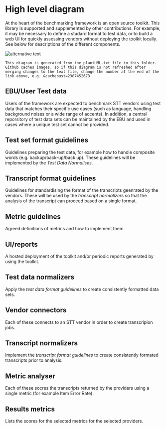 # High level diagram

At the heart of the benchmarking framework is an open source toolkit. This library is supported and supplemented by other contributions. For example, it may be necessary to define a stadard format to test data, or to build a web UI for quickly assessing vendors without deploying the toolkit locally. See below for descriptions of the different components.        

![alternative text](http://www.plantuml.com/plantuml/proxy?src=https://raw.githubusercontent.com/ebu/benchmarkstt/master/docs/adr/hld/plantUML.txt&cachebust=1)

`This diagram is generated from the plantUML.txt file in this folder. Github caches images, so if this diagram is not refreshed after merging changes to the text file, change the number at the end of the link above, e.g. &cachebust=2387452673`    

## EBU/User Test data
Users of the framework are expected to benchmark STT vendors using test data that matches their specific use cases (such as language,  handling background noises or a wide range of accents). In addition, a central reporsitory of test data sets can be maintained by the EBU and used in cases where a unique test set cannot be provided. 

## Test set format guidelines
Guidelines preparing the test data, for example how to handle composite words (e.g. backup/back-up/back up). These guidelines will be implemented by the _Test Data Normalises_.

## Transcript format guidelines
Guidelines for standardising the format of the transcripts geenrated by the vendors. These will be used by the _transcript normalizers_ so that the analysis of the transcript can proceed based on a single format. 

## Metric guidelines
Agreed definitions of metrics and how to implement them. 

## UI/reports
A hosted deployment of the toolkit and/or periodic reports generated by using the toolkit.

## Test data normalizers
Apply the _test data format guidelines_ to create consistently formatted data sets.

## Vendor connectors
Each of these connects to an STT vendor in order to create transcripion jobs. 

## Transcript normalizers
Implement the _transcript format guidelines_ to create consistently formated transcripts prior to analysis.

## Metric analyser
Each of these socres the transcripts returned by the providers using a single metric (for example Item Error Rate).

## Results metrics
Lists the scores for the selected metrics for the selected providers. 

